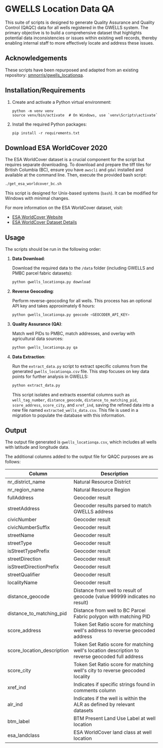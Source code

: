 # GWELLS Location Data QA

This suite of scripts is designed to generate Quality Assurance and Quality Control (QAQC) data for all wells registered in the GWELLS system. The primary objective is to build a comprehensive dataset that highlights potential data inconsistencies or issues within existing well records, thereby enabling internal staff to more effectively locate and address these issues.

## Acknowledgements

These scripts have been repurposed and adapted from an existing repository: [smnorris/gwells_locationqa](https://github.com/smnorris/gwells_locationqa).

## Installation/Requirements

1. Create and activate a Python virtual environment:

    ```
    python -m venv venv
    source venv/bin/activate  # On Windows, use `venv\Scripts\activate`
    ```

2. Install the required Python packages:

    ```
    pip install -r requirements.txt
    ```

## Download ESA WorldCover 2020

The ESA WorldCover dataset is a crucial component for the script but requires separate downloading. To download and prepare the tiff tiles for British Columbia (BC), ensure you have `awscli` and `gdal` installed and available at the command line. Then, execute the provided bash script:

  ```bash
  ./get_esa_worldcover_bc.sh
  ```

This script is designed for Unix-based systems (`bash`). It can be modified for Windows with minimal changes.

For more information on the ESA WorldCover dataset, visit:

- [ESA WorldCover Website](https://esa-worldcover.org/en)
- [ESA WorldCover Dataset Details](https://esa-worldcover.s3.amazonaws.com/readme.html)

## Usage

The scripts should be run in the following order:

1. **Data Download**:

    Download the required data to the `/data` folder (including GWELLS and PMBC parcel fabric datasets):

    ```python
    python gwells_locationqa.py download
    ```

2. **Reverse Geocoding**:

    Perform reverse-geocoding for all wells. This process has an optional API key and takes approximately 6 hours:

    ```python
    python gwells_locationqa.py geocode <GEOCODER_API_KEY>
    ```

3. **Quality Assurance (QA)**:

    Match well PIDs to PMBC, match addresses, and overlay with agricultural data sources:

    ```python
    python gwells_locationqa.py qa
    ```

4. **Data Extraction**:

   Run the `extract_data.py` script to extract specific columns from the generated `gwells_locationqa.csv` file. This step focuses on key data points for further analysis in GWELLS:

    ```python
    python extract_data.py
    ```

   This script isolates and extracts essential columns such as `well_tag_number`, `distance_geocode`, `distance_to_matching_pid`, `score_address`, `score_city`, and `xref_ind`, saving the refined data into a new file named `extracted_wells_data.csv`. This file is used in a migration to populate the database with this information.

## Output

The output file generated is `gwells_locationqa.csv`, which includes all wells with latitude and longitude data.

The additional columns added to the output file for QAQC purposes are as follows:

| Column                       | Description   |
| ---------------------------- | ------------- |
| nr_district_name             | Natural Resource District |
| nr_region_name               | Natural Resource Region |
| fullAddress                  | Geocoder result |
| streetAddress                | Geocoder results parsed to match GWELLS address |
| civicNumber                  | Geocoder result |
| civicNumberSuffix            | Geocoder result |
| streetName                   | Geocoder result |
| streetType                   | Geocoder result |
| isStreetTypePrefix           | Geocoder result |
| streetDirection              | Geocoder result |
| isStreetDirectionPrefix      | Geocoder result |
| streetQualifier              | Geocoder result |
| localityName                 | Geocoder result |
| distance_geocode             | Distance from well to result of geocode (value 99999 indicates no result) |
| distance_to_matching_pid     | Distance from well to BC Parcel Fabric polygon with matching PID |
| score_address                | Token Set Ratio score for matching well's address to reverse geocoded address |
| score_location_description   | Token Set Ratio score for matching well's location description to reverse geocoded full address |
| score_city                   | Token Set Ratio score for matching well's city to reverse geocoded locality |
| xref_ind                     | Indicates if specific strings found in comments column |
| alr_ind                      | Indicates if the well is within the ALR as defined by relevant datasets |
| btm_label                    | BTM Present Land Use Label at well location |
| esa_landclass                | ESA WorldCover land class at well location |

